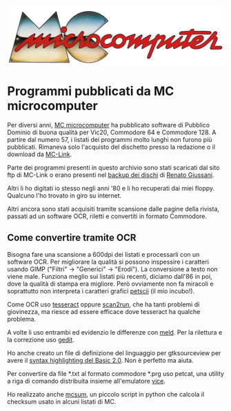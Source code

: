 ![MC microcomputer](MC_logo.png)

# Programmi pubblicati da MC microcomputer

Per diversi anni, [MC microcomputer](http://www.mc-online.it/) ha pubblicato software di Pubblico Dominio di buona qualità per Vic20, Commodore 64 e Commodore 128. A partire dal numero 57, i listati dei programmi molto lunghi non furono più pubblicati. Rimaneva solo l'acquisto del dischetto presso la redazione o il download da [MC-Link](https://it.wikipedia.org/wiki/MC-link).

Parte dei programmi presenti in questo archivio sono stati scaricati dal sito ftp di MC-Link o erano presenti nel [backup dei dischi](http://www.renatogiussani.it/downloads/commodore-64/Dischi_C64.zip) di [Renato Giussani](http://www.renatogiussani.it/bass-64bass-pc/).

Altri li ho digitati io stesso negli anni '80 e li ho recuperati dai miei floppy. Qualcuno l'ho trovato in giro su internet.

Altri ancora sono stati acquisiti tramite scansione dalle pagine della rivista, passati ad un software OCR, riletti e convertiti in formato Commodore.

## Come convertire tramite OCR

Bisogna fare una scansione a 600dpi dei listati e processarli con un software OCR. Per migliorare la qualità si possono inspessire i caratteri usando GIMP ("Filtri" → "Generici" → "Erodi"). La conversione a testo non viene male. Funziona meglio sui listati più recenti, diciamo dall'86 in poi, dove la qualità di stampa era migliore. Però ovviamente non fa miracoli e soprattutto non interpreta i caratteri grafici [petscii](https://www.c64-wiki.com/wiki/PETSCII_Codes_in_Listings) (il mio incubo!).

Come OCR uso [tesseract](https://tesseract-ocr.github.io/) oppure [scan2run](https://github.com/NAMIP-Computer-Museum/scan2run), che ha tanti problemi di giovinezza, ma riesce ad essere efficace dove tesseract ha qualche problema.

A volte li uso entrambi ed evidenzio le differenze con [meld](https://wiki.gnome.org/Apps/Meld). Per la rilettura e la correzione uso [gedit](https://wiki.gnome.org/Apps/Gedit).

Ho anche creato un file di definizione del linguaggio per gtksourceview per avere il [syntax highlighting del Basic 2.0](https://github.com/musuruan/gtksourceview-commodore-syntax). Non è perfetto ma aiuta.

Per convertire da file *.txt al formato commodore *.prg uso petcat, una utility a riga di comando distribuita insieme all'emulatore [vice](https://vice-emu.sourceforge.io/).

Ho realizzato anche [mcsum](https://github.com/musuruan/mcsum), un piccolo script in python che calcola il checksum usato in alcuni listati di MC.

